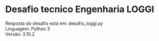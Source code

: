 # Desafio tecnico Engenharia LOGGI

Resposta do desafio está em: desafio_loggi.py <br />
Linguagem: Python 3 <br />
Versão: 3.10.2
